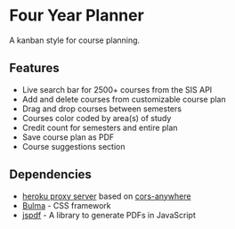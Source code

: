 # Four Year Planner
A kanban style for course planning.

## Features
- Live search bar for 2500+ courses from the SIS API
- Add and delete courses from customizable course plan 
- Drag and drop courses between semesters 
- Courses color coded by area(s) of study 
- Credit count for semesters and entire plan 
- Save course plan as PDF 
- Course suggestions section 

## Dependencies 
- [heroku proxy server](https://murmuring-eyrie-98570.herokuapp.com) based on [cors-anywhere](https://github.com/Rob--W/cors-anywhere) 
- [Bulma](https://bulma.io/) - CSS framework 
- [jspdf](https://github.com/parallax/jsPDF) - A library to generate PDFs in JavaScript
